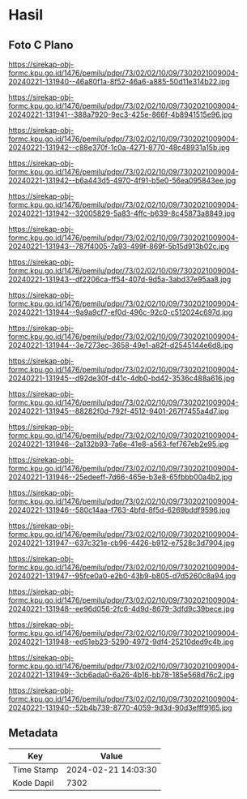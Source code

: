 # Hasil

## Foto C Plano

https://sirekap-obj-formc.kpu.go.id/1476/pemilu/pdpr/73/02/02/10/09/7302021009004-20240221-131940--46a80f1a-8f52-46a6-a885-50d11e314b22.jpg

https://sirekap-obj-formc.kpu.go.id/1476/pemilu/pdpr/73/02/02/10/09/7302021009004-20240221-131941--388a7920-9ec3-425e-866f-4b8941515e96.jpg

https://sirekap-obj-formc.kpu.go.id/1476/pemilu/pdpr/73/02/02/10/09/7302021009004-20240221-131942--c88e370f-1c0a-4271-8770-48c48931a15b.jpg

https://sirekap-obj-formc.kpu.go.id/1476/pemilu/pdpr/73/02/02/10/09/7302021009004-20240221-131942--b6a443d5-4970-4f91-b5e0-56ea095843ee.jpg

https://sirekap-obj-formc.kpu.go.id/1476/pemilu/pdpr/73/02/02/10/09/7302021009004-20240221-131942--32005829-5a83-4ffc-b639-8c45873a8849.jpg

https://sirekap-obj-formc.kpu.go.id/1476/pemilu/pdpr/73/02/02/10/09/7302021009004-20240221-131943--787f4005-7a93-499f-869f-5b15d913b02c.jpg

https://sirekap-obj-formc.kpu.go.id/1476/pemilu/pdpr/73/02/02/10/09/7302021009004-20240221-131943--df2206ca-ff54-407d-9d5a-3abd37e95aa8.jpg

https://sirekap-obj-formc.kpu.go.id/1476/pemilu/pdpr/73/02/02/10/09/7302021009004-20240221-131944--9a9a9cf7-ef0d-496c-92c0-c512024c697d.jpg

https://sirekap-obj-formc.kpu.go.id/1476/pemilu/pdpr/73/02/02/10/09/7302021009004-20240221-131944--3e7273ec-3658-49e1-a82f-d2545144e6d8.jpg

https://sirekap-obj-formc.kpu.go.id/1476/pemilu/pdpr/73/02/02/10/09/7302021009004-20240221-131945--d92de30f-d41c-4db0-bd42-3536c488a616.jpg

https://sirekap-obj-formc.kpu.go.id/1476/pemilu/pdpr/73/02/02/10/09/7302021009004-20240221-131945--88282f0d-792f-4512-9401-267f7455a4d7.jpg

https://sirekap-obj-formc.kpu.go.id/1476/pemilu/pdpr/73/02/02/10/09/7302021009004-20240221-131946--2a132b93-7a6e-41e8-a563-fef767eb2e95.jpg

https://sirekap-obj-formc.kpu.go.id/1476/pemilu/pdpr/73/02/02/10/09/7302021009004-20240221-131946--25edeeff-7d66-465e-b3e8-65fbbb00a4b2.jpg

https://sirekap-obj-formc.kpu.go.id/1476/pemilu/pdpr/73/02/02/10/09/7302021009004-20240221-131946--580c14aa-f763-4bfd-8f5d-6269bddf9596.jpg

https://sirekap-obj-formc.kpu.go.id/1476/pemilu/pdpr/73/02/02/10/09/7302021009004-20240221-131947--637c321e-cb96-4426-b912-e7528c3d7904.jpg

https://sirekap-obj-formc.kpu.go.id/1476/pemilu/pdpr/73/02/02/10/09/7302021009004-20240221-131947--95fce0a0-e2b0-43b9-b805-d7d5260c8a94.jpg

https://sirekap-obj-formc.kpu.go.id/1476/pemilu/pdpr/73/02/02/10/09/7302021009004-20240221-131948--ee96d056-2fc6-4d9d-8679-3dfd9c39bece.jpg

https://sirekap-obj-formc.kpu.go.id/1476/pemilu/pdpr/73/02/02/10/09/7302021009004-20240221-131948--ed51eb23-5290-4972-9df4-25210ded9c4b.jpg

https://sirekap-obj-formc.kpu.go.id/1476/pemilu/pdpr/73/02/02/10/09/7302021009004-20240221-131949--3cb6ada0-6a26-4b16-bb78-185e568d76c2.jpg

https://sirekap-obj-formc.kpu.go.id/1476/pemilu/pdpr/73/02/02/10/09/7302021009004-20240221-131940--52b4b739-8770-4059-9d3d-90d3efff9165.jpg


## Metadata

| Key        | Value               |
| ---------- | ------------------- |
| Time Stamp | 2024-02-21 14:03:30 |
| Kode Dapil | 7302                |



